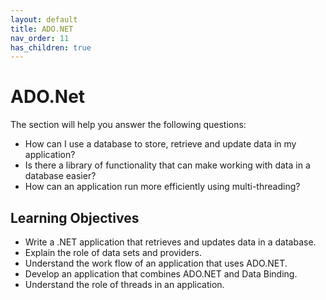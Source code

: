 ```yaml
---
layout: default
title: ADO.NET
nav_order: 11
has_children: true
---
```


# ADO.Net

The section will help you answer the following questions:

- How can I use a database to store, retrieve and update data in my application?
- Is there a library of functionality that can make working with data in a database easier?
- How can an application run more efficiently using multi-threading?

## Learning Objectives

- Write a .NET application that retrieves and updates data in a database.
- Explain the role of data sets and providers.
- Understand the work flow of an application that uses ADO.NET.
- Develop an application that combines ADO.NET and Data Binding.
- Understand the role of threads in an application.